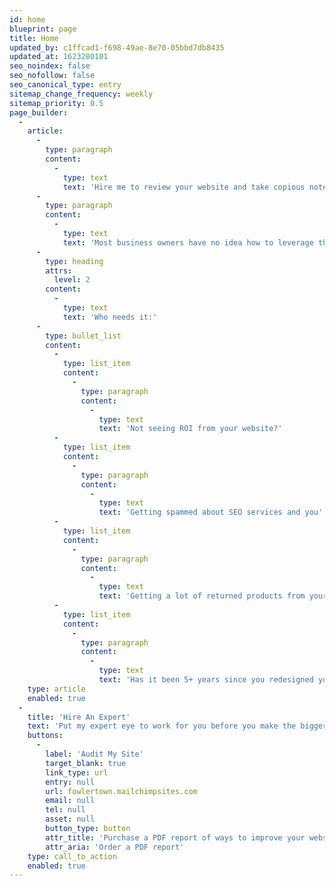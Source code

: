 ```yaml
---
id: home
blueprint: page
title: Home
updated_by: c1ffcad1-f698-49ae-8e70-05bbd7db8435
updated_at: 1623280101
seo_noindex: false
seo_nofollow: false
seo_canonical_type: entry
sitemap_change_frequency: weekly
sitemap_priority: 0.5
page_builder:
  -
    article:
      -
        type: paragraph
        content:
          -
            type: text
            text: 'Hire me to review your website and take copious notes about how you can make improvements to increase conversions, reduce returns, and grow your ROI and SEO. I''ll neatly organize my recommendations into a PDF report that you can share with your boss, team, or board of directors as an expert analysis.'
      -
        type: paragraph
        content:
          -
            type: text
            text: 'Most business owners have no idea how to leverage their website. With over 15 years spent developing custom websites for small businesses, large universities, and performing arts venues, I am an expert at user experience and user behavior analysis. Put my expert eye to work for you before you make the bigger investment to redesign or rebuild your current website.'
      -
        type: heading
        attrs:
          level: 2
        content:
          -
            type: text
            text: 'Who needs it:'
      -
        type: bullet_list
        content:
          -
            type: list_item
            content:
              -
                type: paragraph
                content:
                  -
                    type: text
                    text: 'Not seeing ROI from your website?'
          -
            type: list_item
            content:
              -
                type: paragraph
                content:
                  -
                    type: text
                    text: 'Getting spammed about SEO services and you''re unsure you need it?'
          -
            type: list_item
            content:
              -
                type: paragraph
                content:
                  -
                    type: text
                    text: 'Getting a lot of returned products from your online store?'
          -
            type: list_item
            content:
              -
                type: paragraph
                content:
                  -
                    type: text
                    text: 'Has it been 5+ years since you redesigned your website?'
    type: article
    enabled: true
  -
    title: 'Hire An Expert'
    text: 'Put my expert eye to work for you before you make the bigger investment to redesign or rebuild your current website.'
    buttons:
      -
        label: 'Audit My Site'
        target_blank: true
        link_type: url
        entry: null
        url: fowlertown.mailchimpsites.com
        email: null
        tel: null
        asset: null
        button_type: button
        attr_title: 'Purchase a PDF report of ways to improve your website'
        attr_aria: 'Order a PDF report'
    type: call_to_action
    enabled: true
---
```

